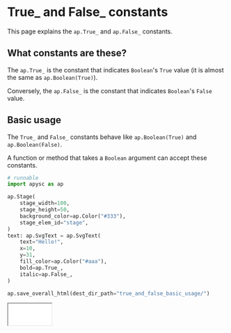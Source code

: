 # True_ and False_ constants

This page explains the `ap.True_` and `ap.False_` constants.

## What constants are these?

The `ap.True_` is the constant that indicates `Boolean`'s `True` value (it is almost the same as `ap.Boolean(True)`).

Conversely, the `ap.False_` is the constant that indicates `Boolean`'s `False` value.

## Basic usage

The `True_` and `False_` constants behave like `ap.Boolean(True)` and `ap.Boolean(False)`.

A function or method that takes a `Boolean` argument can accept these constants.

```py
# runnable
import apysc as ap

ap.Stage(
    stage_width=100,
    stage_height=50,
    background_color=ap.Color("#333"),
    stage_elem_id="stage",
)
text: ap.SvgText = ap.SvgText(
    text="Hello!",
    x=10,
    y=31,
    fill_color=ap.Color("#aaa"),
    bold=ap.True_,
    italic=ap.False_,
)

ap.save_overall_html(dest_dir_path="true_and_false_basic_usage/")
```

<iframe src="static/true_and_false_basic_usage/index.html" width="100" height="50"></iframe>